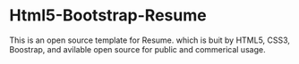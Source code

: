 # Html5-Bootstrap-Resume
This is an open source template for Resume. which is buit by HTML5, CSS3, Boostrap, and avilable open source for public and commerical usage.
